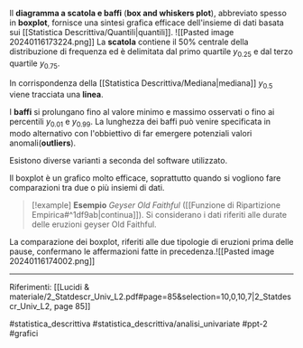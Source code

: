 Il **diagramma a scatola e baffi** (**box and whiskers plot**), abbreviato spesso in **boxplot**, fornisce una sintesi grafica efficace dell'insieme di dati basata sui [[Statistica Descrittiva/Quantili|quantili]].
![[Pasted image 20240116173224.png]]
La **scatola** contiene il 50% centrale della distribuzione di frequenza
ed è delimitata dal primo quartile $y_{0.25}$ e dal terzo quartile $y_{0.75}$.

In corrispondenza della [[Statistica Descrittiva/Mediana|mediana]] $y_{0.5}$ viene tracciata una **linea**.

I **baffi** si prolungano fino al valore minimo e massimo osservati o fino ai percentili $y_{0.01}$ e $y_{0.99}$. La lunghezza dei baffi può venire specificata in modo alternativo con l'obbiettivo di far emergere potenziali valori anomali(**outliers**).

Esistono diverse varianti a seconda del software utilizzato.

Il boxplot è un grafico molto efficace, soprattutto quando si vogliono fare comparazioni tra due o più insiemi di dati.

>[!example] **Esempio**
*Geyser Old Faithful* ([[Funzione di Ripartizione Empirica#^1df9ab|continua]]).  Si considerano i dati riferiti alle durate delle eruzioni geyser Old Faithful.
>
La comparazione dei boxplot, riferiti alle due tipologie di eruzioni prima delle pause, confermano le affermazioni fatte in precedenza.![[Pasted image 20240116174002.png]]

***
Riferimenti:
[[Lucidi & materiale/2_Statdescr_Univ_L2.pdf#page=85&selection=10,0,10,7|2_Statdescr_Univ_L2, page 85]]

#statistica_descrittiva 
#statistica_descrittiva/analisi_univariate
#ppt-2 
#grafici